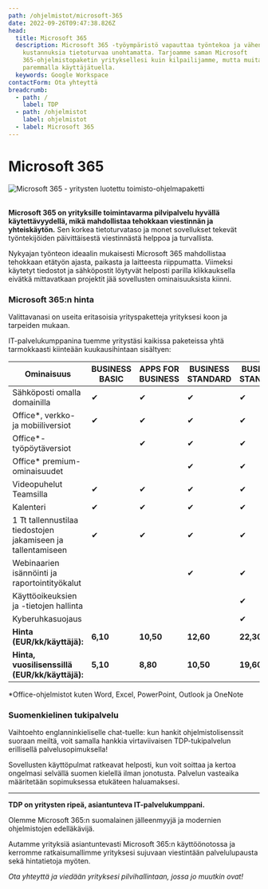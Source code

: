 ```yaml
---
path: /ohjelmistot/microsoft-365
date: 2022-09-26T09:47:38.826Z
head:
  title: Microsoft 365
  description: Microsoft 365 -työympäristö vapauttaa työntekoa ja vähentää
    kustannuksia tietoturvaa unohtamatta. Tarjoamme saman Microsoft
    365-ohjelmistopaketin yrityksellesi kuin kilpailijamme, mutta muita
    paremmalla käyttäjätuella.
  keywords: Google Workspace
contactForm: Ota yhteyttä
breadcrumb:
  - path: /
    label: TDP
  - path: /ohjelmistot
    label: ohjelmistot
  - label: Microsoft 365
---
```

# Microsoft 365

![Microsoft 365 - yritysten luotettu toimisto-ohjelmapaketti](/assets/365-tinified.jpg "Microsoft 365")

\
**Microsoft 365 on yrityksille toimintavarma pilvipalvelu hyvällä käytettävyydellä, mikä mahdollistaa tehokkaan viestinnän ja yhteiskäytön.** Sen korkea tietoturvataso ja monet sovellukset tekevät työntekijöiden päivittäisestä viestinnästä helppoa ja turvallista. 

Nykyajan työnteon ideaalin mukaisesti Microsoft 365 mahdollistaa tehokkaan etätyön ajasta, paikasta ja laitteesta riippumatta. Viimeksi käytetyt tiedostot ja sähköpostit löytyvät helposti parilla klikkauksella eivätkä mittavatkaan projektit jää sovellusten ominaisuuksista kiinni.

### Microsoft 365:n hinta

Valittavanasi on useita eritasoisia yrityspaketteja yrityksesi koon ja tarpeiden mukaan. 

IT-palvelukumppanina tuemme yritystäsi kaikissa paketeissa yhtä tarmokkaasti kiinteään kuukausihintaan sisältyen:

| Ominaisuus                                                   | BUSINESS BASIC | APPS FOR BUSINESS | BUSINESS STANDARD | BUSINESS STANDARD |
| ------------------------------------------------------------ | -------------- | ----------------- | ----------------- | ----------------- |
| Sähköposti omalla domainilla                                 | ✔              | ✔                 | ✔                 | ✔                 |
| Office*, verkko- ja mobiiliversiot                           | ✔              | ✔                 | ✔                 | ✔                 |
| Office*-työpöytäversiot                                      |                | ✔                 | ✔                 | ✔                 |
| Office* premium-ominaisuudet                                 |                |                   | ✔                 | ✔                 |
| Videopuhelut Teamsilla                                       | ✔              | ✔                 | ✔                 | ✔                 |
| Kalenteri                                                    | ✔              | ✔                 | ✔                 | ✔                 |
| 1 Tt tallennustilaa tiedostojen jakamiseen ja tallentamiseen | ✔              | ✔                 | ✔                 | ✔                 |
| Webinaarien isännöinti ja raportointityökalut                |                |                   | ✔                 | ✔                 |
| Käyttöoikeuksien ja -tietojen hallinta                       |                |                   |                   | ✔                 |
| Kyberuhkasuojaus                                             |                |                   |                   | ✔                 |
| **Hinta (EUR/kk/käyttäjä):**                                 | **6,10**       | **10,50**         | **12,60**         | **22,30**         |
| **Hinta, vuosilisenssillä (EUR/kk/käyttäjä):**               | **5,10**       | **8,80**          | **10,50**         | **19,60**         |

\*Office-ohjelmistot kuten Word, Excel, PowerPoint, Outlook ja OneNote 

### Suomenkielinen tukipalvelu

Vaihtoehto englanninkieliselle chat-tuelle: kun hankit ohjelmistolisenssit suoraan meiltä, voit samalla hankkia virtaviivaisen TDP-tukipalvelun erillisellä palvelusopimuksella! 

Sovellusten käyttöpulmat ratkeavat helposti, kun voit soittaa ja kertoa ongelmasi selvällä suomen kielellä ilman jonotusta. Palvelun vasteaika määritetään sopimuksessa etukäteen haluamaksesi.

- - -

**TDP on yritysten ripeä, asiantunteva IT-palvelukumppani.** 

Olemme Microsoft 365:n suomalainen jälleenmyyjä ja modernien ohjelmistojen edelläkävijä. 

Autamme yrityksiä asiantuntevasti Microsoft 365:n käyttöönotossa ja kerromme ratkaisumallimme yrityksesi sujuvaan viestintään palvelulupausta sekä hintatietoja myöten. 

*Ota yhteyttä ja viedään yrityksesi pilvihallintaan, jossa jo muutkin ovat!*